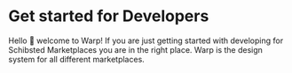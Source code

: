 # Get started for Developers

Hello 👋 welcome to Warp! If you are just getting started with developing for Schibsted Marketplaces you are in the right place. Warp is the design system for all different marketplaces.

